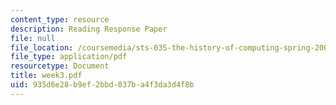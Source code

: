 ```yaml
---
content_type: resource
description: Reading Response Paper
file: null
file_location: /coursemedia/sts-035-the-history-of-computing-spring-2004/935d6e28b9ef2bbd037ba4f3da3d4f8b_week3.pdf
file_type: application/pdf
resourcetype: Document
title: week3.pdf
uid: 935d6e28-b9ef-2bbd-037b-a4f3da3d4f8b
---
```

